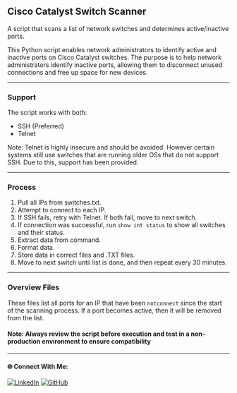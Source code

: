 ## Cisco Catalyst Switch Scanner
A script that scans a list of network switches and determines active/inactive ports.

This Python script enables network administrators to identify active and inactive ports on Cisco Catalyst switches.
The purpose is to help network administrators identify inactive ports, allowing them to disconnect unused connections and free up space for new devices.

---

### Support
The script works with both:
- SSH (Preferred)
- Telnet

Note: Telnet is highly insecure and should be avoided. However certain systems still use switches that are running older OSs that do not support SSH. Due to this, support has been provided.

---

### Process
1. Pull all IPs from switches.txt.
2. Attempt to connect to each IP.
3. If SSH fails, retry with Telnet. If both fail, move to next switch.
4. If connection was successful, run `show int status` to show all switches and their status.
5. Extract data from command.
6. Format data.
7. Store data in correct files and .TXT files.
8. Move to next switch until list is done, and then repeat every 30 minutes.

---

### Overview Files
These files list all ports for an IP that have been `notconnect` since the start of the scanning process. If a port becomes active, then it will be removed from the list.

#### Note: Always review the script before execution and test in a non-production environment to ensure compatibility

---

#### 🌐 Connect With Me:
[![LinkedIn](https://img.shields.io/badge/LinkedIn-blue?style=for-the-badge&logo=LinkedIn&link=www.linkedin.com/in/hasnan-asif)](www.linkedin.com/in/hasnan-asif)
[![GitHub](https://img.shields.io/badge/GitHub-gray?style=for-the-badge&logo=Github&link=https://github.com/HasnanAsif)](https://github.com/HasnanAsif)
